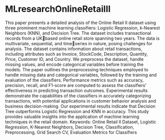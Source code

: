 # MLresearchOnlineRetailII
This paper presents a detailed analysis of the Online Retail II dataset using three prominent machine learning classifiers: Logistic Regression, k-Nearest Neighbors (KNN), and Decision Tree. The dataset 
includes transactional records from a UKbased online retail store spanning two years. 
The data is multivariate, sequential, and timeseries in nature, posing challenges for 
analysis. The dataset contains information 
about retail transactions, including attributes 
such as Invoice, StockCode, Description, 
Quantity, Price, Customer ID, and Country. 
We preprocess the dataset, handle missing 
values, and encode categorical variables 
before training the models. The paper outlines 
the preprocessing techniques employed to 
handle missing data and categorical variables, 
followed by the training and evaluation of the 
classifiers. Performance metrics such as 
accuracy, precision, recall, and F1-score are 
computed to assess the classifiers' 
effectiveness in predicting transaction 
outcomes. Experimental results demonstrate 
the capabilities of the classifiers in accurately 
categorizing transactions, with potential 
applications in customer behavior analysis 
and business decision-making. Our 
experimental results indicate that Decision 
Tree outperforms Logistic Regression and 
KNN in accuracy. This study provides 
valuable insights into the application of 
machine learning techniques in the retail 
domain. 
Keywords: Online Retail II Dataset, Logistic 
Regression, K-Nearest Neighbors, Decision 
Tree, Classification, Preprocessing, Grid 
Search CV, Evaluation Metrics for Classifiers
